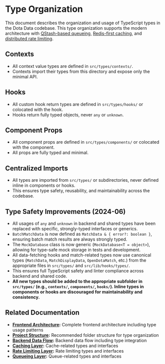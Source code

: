 # Type Organization

This document describes the organization and usage of TypeScript types in the Dota Data codebase. This type organization supports the modern architecture with [QStash-based queueing](./queueing-layer.md), [Redis-first caching](./caching-layer.md), and [distributed rate limiting](./rate-limiting-layer.md).

## Contexts
- All context value types are defined in `src/types/contexts/`.
- Contexts import their types from this directory and expose only the minimal API.

## Hooks
- All custom hook return types are defined in `src/types/hooks/` or colocated with the hook.
- Hooks return fully typed objects, never `any` or `unknown`.

## Component Props
- All component props are defined in `src/types/components/` or colocated with the component.
- All props are fully typed and minimal.

## Centralized Imports
- All types are imported from `src/types/` or subdirectories, never defined inline in components or hooks.
- This ensures type safety, reusability, and maintainability across the codebase. 

## Type Safety Improvements (2024-06)

- All usages of `any` and `unknown` in backend and shared types have been replaced with specific, strongly-typed interfaces or generics.
- `BatchMatchData` is now defined as `MatchData & { error?: boolean }`, ensuring batch match results are always strongly typed.
- The `MockDatabase` class is now generic (`MockDatabase<T = object>`), allowing for type-safe mock storage in tests and development.
- All data-fetching hooks and match-related types now use canonical types (`MatchData`, `MatchDisplayData`, `OpenDotaMatch`, etc.) from the appropriate files in `src/types/` and `src/lib/hooks/types/`.
- This ensures full TypeScript safety and linter compliance across backend and shared code.
- **All new types should be added to the appropriate subfolder in `src/types/` (e.g., `contexts/`, `components/`, `hooks/`). Inline types in components or hooks are discouraged for maintainability and consistency.**

## Related Documentation

- **[Frontend Architecture](./frontend-architecture.md):** Complete frontend architecture including type usage patterns
- **[Project Structure](./project-structure.md):** Recommended folder structure for type organization
- **[Backend Data Flow](./backend-data-flow.md):** Backend data flow including type integration
- **[Caching Layer](./caching-layer.md):** Cache-related types and interfaces
- **[Rate Limiting Layer](./rate-limiting-layer.md):** Rate limiting types and interfaces
- **[Queueing Layer](./queueing-layer.md):** Queue-related types and interfaces 